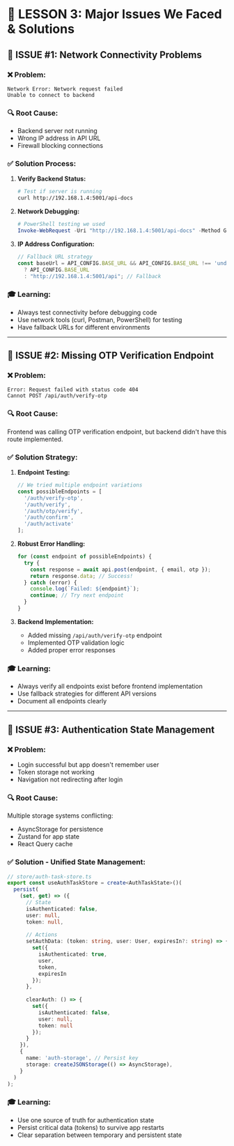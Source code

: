 # 📖 **LESSON 3: Major Issues We Faced & Solutions**

## 🚨 **ISSUE #1: Network Connectivity Problems**

### **❌ Problem:**
```
Network Error: Network request failed
Unable to connect to backend
```

### **🔍 Root Cause:**
- Backend server not running
- Wrong IP address in API URL
- Firewall blocking connections

### **✅ Solution Process:**
1. **Verify Backend Status:**
   ```bash
   # Test if server is running
   curl http://192.168.1.4:5001/api-docs
   ```

2. **Network Debugging:**
   ```powershell
   # PowerShell testing we used
   Invoke-WebRequest -Uri "http://192.168.1.4:5001/api-docs" -Method GET
   ```

3. **IP Address Configuration:**
   ```typescript
   // Fallback URL strategy
   const baseUrl = API_CONFIG.BASE_URL && API_CONFIG.BASE_URL !== 'undefined'
     ? API_CONFIG.BASE_URL  
     : "http://192.168.1.4:5001/api"; // Fallback
   ```

### **🎓 Learning:**
- Always test connectivity before debugging code
- Use network tools (curl, Postman, PowerShell) for testing
- Have fallback URLs for different environments

---

## 🚨 **ISSUE #2: Missing OTP Verification Endpoint**

### **❌ Problem:**
```
Error: Request failed with status code 404
Cannot POST /api/auth/verify-otp
```

### **🔍 Root Cause:**
Frontend was calling OTP verification endpoint, but backend didn't have this route implemented.

### **✅ Solution Strategy:**
1. **Endpoint Testing:**
   ```typescript
   // We tried multiple endpoint variations
   const possibleEndpoints = [
     '/auth/verify-otp',
     '/auth/verify', 
     '/auth/otp/verify',
     '/auth/confirm',
     '/auth/activate'
   ];
   ```

2. **Robust Error Handling:**
   ```typescript
   for (const endpoint of possibleEndpoints) {
     try {
       const response = await api.post(endpoint, { email, otp });
       return response.data; // Success!
     } catch (error) {
       console.log(`Failed: ${endpoint}`);
       continue; // Try next endpoint
     }
   }
   ```

3. **Backend Implementation:**
   - Added missing `/api/auth/verify-otp` endpoint
   - Implemented OTP validation logic
   - Added proper error responses

### **🎓 Learning:**
- Always verify all endpoints exist before frontend implementation
- Use fallback strategies for different API versions
- Document all endpoints clearly

---

## 🚨 **ISSUE #3: Authentication State Management**

### **❌ Problem:**
- Login successful but app doesn't remember user
- Token storage not working
- Navigation not redirecting after login

### **🔍 Root Cause:**
Multiple storage systems conflicting:
- AsyncStorage for persistence
- Zustand for app state  
- React Query cache

### **✅ Solution - Unified State Management:**

```typescript
// store/auth-task-store.ts
export const useAuthTaskStore = create<AuthTaskState>()(
  persist(
    (set, get) => ({
      // State
      isAuthenticated: false,
      user: null,
      token: null,
      
      // Actions
      setAuthData: (token: string, user: User, expiresIn?: string) => {
        set({
          isAuthenticated: true,
          user,
          token,
          expiresIn
        });
      },
      
      clearAuth: () => {
        set({
          isAuthenticated: false, 
          user: null,
          token: null
        });
      }
    }),
    {
      name: 'auth-storage', // Persist key
      storage: createJSONStorage(() => AsyncStorage),
    }
  )
);
```

### **🎓 Learning:**
- Use one source of truth for authentication state
- Persist critical data (tokens) to survive app restarts  
- Clear separation between temporary and persistent state